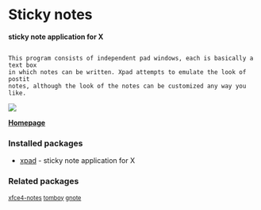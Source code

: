 # Sticky notes

__sticky note application for X__

```

This program consists of independent pad windows, each is basically a text box
in which notes can be written. Xpad attempts to emulate the look of postit
notes, although the look of the notes can be customized any way you like.

```

![](https://screenshots.debian.net/thumbnail/xpad/)


 **[Homepage](http://mterry.name/xpad/)**

### Installed packages

* [xpad](https://packages.debian.org/jessie/xpad) - sticky note application for X

### Related packages

<sub> [xfce4-notes](https://packages.debian.org/jessie/xfce4-notes) [tomboy](https://packages.debian.org/jessie/tomboy) [gnote](https://packages.debian.org/jessie/gnote)  </sub>
